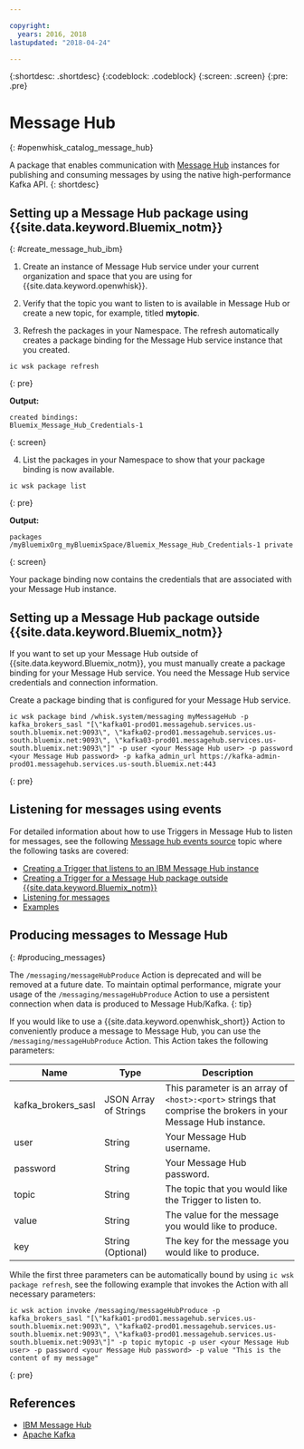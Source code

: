 ```yaml
---

copyright:
  years: 2016, 2018
lastupdated: "2018-04-24"

---
```


{:shortdesc: .shortdesc}
{:codeblock: .codeblock}
{:screen: .screen}
{:pre: .pre}

# Message Hub
{: #openwhisk_catalog_message_hub}

A package that enables communication with [Message Hub](https://developer.ibm.com/messaging/message-hub) instances for publishing and consuming messages by using the native high-performance Kafka API.
{: shortdesc}

## Setting up a Message Hub package using {{site.data.keyword.Bluemix_notm}}
{: #create_message_hub_ibm}

1. Create an instance of Message Hub service under your current organization and space that you are using for {{site.data.keyword.openwhisk}}.

2. Verify that the topic you want to listen to is available in Message Hub or create a new topic, for example, titled **mytopic**.

3. Refresh the packages in your Namespace. The refresh automatically creates a package binding for the Message Hub service instance that you created.
  ```
  ic wsk package refresh
  ```
  {: pre}

  **Output:**
  ```
  created bindings:
  Bluemix_Message_Hub_Credentials-1
  ```
  {: screen}

4. List the packages in your Namespace to show that your package binding is now available.
  ```
  ic wsk package list
  ```
  {: pre}

  **Output:**
  ```
  packages
  /myBluemixOrg_myBluemixSpace/Bluemix_Message_Hub_Credentials-1 private
  ```
  {: screen}

  Your package binding now contains the credentials that are associated with your Message Hub instance.

## Setting up a Message Hub package outside {{site.data.keyword.Bluemix_notm}}

If you want to set up your Message Hub outside of {{site.data.keyword.Bluemix_notm}}, you must manually create a package binding for your Message Hub service. You need the Message Hub service credentials and connection information.

Create a package binding that is configured for your Message Hub service.
```
ic wsk package bind /whisk.system/messaging myMessageHub -p kafka_brokers_sasl "[\"kafka01-prod01.messagehub.services.us-south.bluemix.net:9093\", \"kafka02-prod01.messagehub.services.us-south.bluemix.net:9093\", \"kafka03-prod01.messagehub.services.us-south.bluemix.net:9093\"]" -p user <your Message Hub user> -p password <your Message Hub password> -p kafka_admin_url https://kafka-admin-prod01.messagehub.services.us-south.bluemix.net:443
```
{: pre}

## Listening for messages using events

For detailed information about how to use Triggers in Message Hub to listen for messages, see the following
[Message hub events source](./openwhisk_messagehub.html) topic where the following tasks are covered:
* [Creating a Trigger that listens to an IBM Message Hub instance](./openwhisk_messagehub.html#create_message_hub_trigger)
* [Creating a Trigger for a Message Hub package outside {{site.data.keyword.Bluemix_notm}}](./openwhisk_messagehub.html#create_message_hub_trigger_outside)
* [Listening for messages](./openwhisk_messagehub.html#message_hub_listen)
* [Examples](./openwhisk_messagehub.html#examples)

## Producing messages to Message Hub
{: #producing_messages}

The `/messaging/messageHubProduce` Action is deprecated and will be removed at a future date. To maintain optimal performance, migrate your usage of the `/messaging/messageHubProduce` Action to use a persistent connection when data is produced to Message Hub/Kafka.
{: tip}

If you would like to use a {{site.data.keyword.openwhisk_short}} Action to conveniently produce a message to Message Hub, you can use the `/messaging/messageHubProduce` Action. This Action takes the following parameters:

|Name|Type|Description|
|---|---|---|
|kafka_brokers_sasl|JSON Array of Strings|This parameter is an array of `<host>:<port>` strings that comprise the brokers in your Message Hub instance.|
|user|String|Your Message Hub username.|
|password|String|Your Message Hub password.|
|topic|String|The topic that you would like the Trigger to listen to.|
|value|String|The value for the message you would like to produce.|
|key|String (Optional)|The key for the message you would like to produce.|

While the first three parameters can be automatically bound by using `ic wsk package refresh`, see the following example that invokes the Action with all necessary parameters:
```
ic wsk action invoke /messaging/messageHubProduce -p kafka_brokers_sasl "[\"kafka01-prod01.messagehub.services.us-south.bluemix.net:9093\", \"kafka02-prod01.messagehub.services.us-south.bluemix.net:9093\", \"kafka03-prod01.messagehub.services.us-south.bluemix.net:9093\"]" -p topic mytopic -p user <your Message Hub user> -p password <your Message Hub password> -p value "This is the content of my message"
```
{: pre}

## References
- [IBM Message Hub](https://developer.ibm.com/messaging/message-hub/)
- [Apache Kafka](https://kafka.apache.org/)
